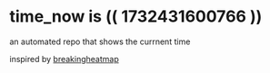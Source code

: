 # time_now is (( 1732431600766 ))

an automated repo that shows the currnent time

inspired by [breakingheatmap](https://github.com/breakingheatmap/breakingheatmap)